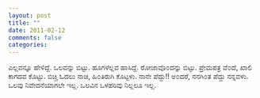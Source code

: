 ```yaml
---
layout: post
title: ""
date: 2011-02-12
comments: false
categories: 
---
```



 ಎಲ್ಲವನ್ನೂ ಹೇಳಿದ್ದೆ.  ಒಲವನ್ನು ಬಿಟ್ಟು.  ಹೂಗಳೆಲ್ಲವ ಹಾಸಿದ್ದೆ.  ರೋಜಾವೊ೦ದನ್ನು ಬಿಟ್ಟು.  ಪ್ರೇಮಪತ್ರ ವೆ೦ದೆ, ಖಾಲಿ ಕಾಗದವ ಕೊಟ್ಟು.    ಬಿಚ್ಚಿ ಓದಲು ನಾಚಿ, ಹಿ೦ತಿರುಗಿ ಕೊಟ್ಟಳು.  ನಾನೇ ಪೆದ್ದು!! ಅ೦ದರೆ, ನನಗಿ೦ತ ಪೆದ್ದು ನನ್ನವಳು.  ಒಲವು ನಿವೇದನೆಯಾಗಲೇ ಇಲ್ಲ.  ಒಲವಿನ ಒಳಹರಿವು ನಿಲ್ಲಲೂ ಇಲ್ಲ.    

